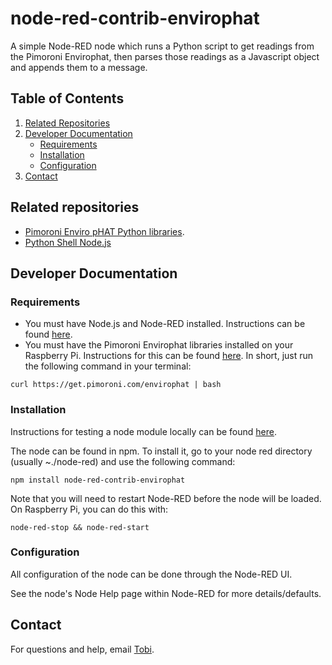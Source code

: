 # node-red-contrib-envirophat

A simple Node-RED node which runs a Python script to get readings from the Pimoroni Envirophat, then parses those readings as a Javascript object and appends them to a message.

## Table of Contents  
1. [Related Repositories](#related-repositories)
2. [Developer Documentation](#developer-documentation)
	* [Requirements](#requirements)
	* [Installation](#installation)
	* [Configuration](#configuration)
3. [Contact](#contact)

## Related repositories

* [Pimoroni Enviro pHAT Python libraries](https://github.com/pimoroni/enviro-phat).
* [Python Shell Node.js](https://github.com/extrabacon/python-shell)

## Developer Documentation

### Requirements

* You must have Node.js and Node-RED installed. Instructions can be found [here](https://nodejs.org/en/download/).
* You must have the Pimoroni Envirophat libraries installed on your Raspberry Pi. Instructions for this can be found [here](https://learn.pimoroni.com/tutorial/sandyj/getting-started-with-enviro-phat). In short, just run the following command in your terminal:
```
curl https://get.pimoroni.com/envirophat | bash
```

### Installation

Instructions for testing a node module locally can be found [here](https://nodered.org/docs/creating-nodes/packaging).

The node can be found in npm. To install it, go to your node red directory (usually ~./node-red) and use the following command:

```
npm install node-red-contrib-envirophat
```

Note that you will need to restart Node-RED before the node will be loaded. On Raspberry Pi, you can do this with:

```
node-red-stop && node-red-start
```

### Configuration

All configuration of the node can be done through the Node-RED UI.

See the node's Node Help page within Node-RED for more details/defaults.

## Contact

For questions and help, email [Tobi](mailto:tobi.smethurst@klarrio.com).